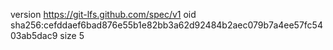 version https://git-lfs.github.com/spec/v1
oid sha256:cefddaef6bad876e55b1e82bb3a62d92484b2aec079b7a4ee57fc5403ab5dac9
size 5
